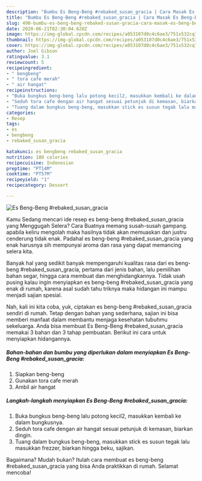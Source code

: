 ```yaml
---
description: "Bumbu Es Beng-Beng #rebaked_susan_gracia | Cara Masak Es Beng-Beng #rebaked_susan_gracia Yang Enak Dan Lezat"
title: "Bumbu Es Beng-Beng #rebaked_susan_gracia | Cara Masak Es Beng-Beng #rebaked_susan_gracia Yang Enak Dan Lezat"
slug: 490-bumbu-es-beng-beng-rebaked-susan-gracia-cara-masak-es-beng-beng-rebaked-susan-gracia-yang-enak-dan-lezat
date: 2020-06-21T02:30:04.620Z
image: https://img-global.cpcdn.com/recipes/a053107d0c4c6ae3/751x532cq70/es-beng-beng-rebaked_susan_gracia-foto-resep-utama.jpg
thumbnail: https://img-global.cpcdn.com/recipes/a053107d0c4c6ae3/751x532cq70/es-beng-beng-rebaked_susan_gracia-foto-resep-utama.jpg
cover: https://img-global.cpcdn.com/recipes/a053107d0c4c6ae3/751x532cq70/es-beng-beng-rebaked_susan_gracia-foto-resep-utama.jpg
author: Joel Gibson
ratingvalue: 3.1
reviewcount: 5
recipeingredient:
- " bengbeng"
- " tora cafe merah"
- " air hangat"
recipeinstructions:
- "Buka bungkus beng-beng lalu potong kecil2, masukkan kembali ke dalam bungkusnya."
- "Seduh tora cafe dengan air hangat sesuai petunjuk di kemasan, biarkan dingin."
- "Tuang dalam bungkus beng-beng, masukkan stick es susun tegak lalu masukkan frezzer, biarkan hingga beku, sajikan."
categories:
- Resep
tags:
- es
- bengbeng
- rebaked_susan_gracia

katakunci: es bengbeng rebaked_susan_gracia 
nutrition: 180 calories
recipecuisine: Indonesian
preptime: "PT14M"
cooktime: "PT57M"
recipeyield: "1"
recipecategory: Dessert

---
```



![Es Beng-Beng #rebaked_susan_gracia](https://img-global.cpcdn.com/recipes/a053107d0c4c6ae3/751x532cq70/es-beng-beng-rebaked_susan_gracia-foto-resep-utama.jpg)

Kamu Sedang mencari ide resep es beng-beng #rebaked_susan_gracia yang Menggugah Selera? Cara Buatnya memang susah-susah gampang. apabila keliru mengolah maka hasilnya tidak akan memuaskan dan justru cenderung tidak enak. Padahal es beng-beng #rebaked_susan_gracia yang enak harusnya sih mempunyai aroma dan rasa yang dapat memancing selera kita.

Banyak hal yang sedikit banyak mempengaruhi kualitas rasa dari es beng-beng #rebaked_susan_gracia, pertama dari jenis bahan, lalu pemilihan bahan segar, hingga cara membuat dan menghidangkannya. Tidak usah pusing kalau ingin menyiapkan es beng-beng #rebaked_susan_gracia yang enak di rumah, karena asal sudah tahu triknya maka hidangan ini mampu menjadi sajian spesial.




Nah, kali ini kita coba, yuk, ciptakan es beng-beng #rebaked_susan_gracia sendiri di rumah. Tetap dengan bahan yang sederhana, sajian ini bisa memberi manfaat dalam membantu menjaga kesehatan tubuhmu sekeluarga. Anda bisa membuat Es Beng-Beng #rebaked_susan_gracia memakai 3 bahan dan 3 tahap pembuatan. Berikut ini cara untuk menyiapkan hidangannya.

<!--inarticleads1-->

##### Bahan-bahan dan bumbu yang diperlukan dalam menyiapkan Es Beng-Beng #rebaked_susan_gracia:

1. Siapkan  beng-beng
1. Gunakan  tora cafe merah
1. Ambil  air hangat




<!--inarticleads2-->

##### Langkah-langkah menyiapkan Es Beng-Beng #rebaked_susan_gracia:

1. Buka bungkus beng-beng lalu potong kecil2, masukkan kembali ke dalam bungkusnya.
1. Seduh tora cafe dengan air hangat sesuai petunjuk di kemasan, biarkan dingin.
1. Tuang dalam bungkus beng-beng, masukkan stick es susun tegak lalu masukkan frezzer, biarkan hingga beku, sajikan.




Bagaimana? Mudah bukan? Itulah cara membuat es beng-beng #rebaked_susan_gracia yang bisa Anda praktikkan di rumah. Selamat mencoba!
